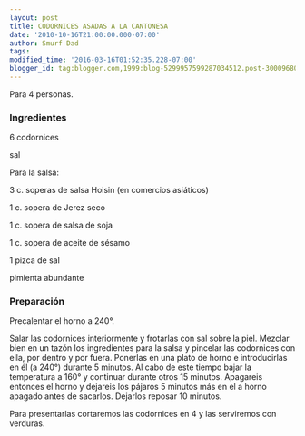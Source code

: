 ```yaml
---
layout: post
title: CODORNICES ASADAS A LA CANTONESA
date: '2010-10-16T21:00:00.000-07:00'
author: Smurf Dad
tags: 
modified_time: '2016-03-16T01:52:35.228-07:00'
blogger_id: tag:blogger.com,1999:blog-5299957599287034512.post-3000968014885521657
---
```


Para 4 personas.

<h3>Ingredientes</h3>

6 codornices

sal

Para la salsa:

3 c. soperas de salsa Hoisin (en comercios asiáticos)

1 c. sopera de Jerez seco

1 c. sopera de salsa de soja

1 c. sopera de aceite de sésamo

1 pizca de sal

pimienta abundante

<h3>Preparación</h3>

Precalentar el horno a 240&deg;.

Salar las codornices interiormente y frotarlas con sal sobre la piel. Mezclar bien en un tazón los ingredientes para la salsa y pincelar las codornices con ella, por dentro y por fuera. Ponerlas en una plato de horno e introducirlas en él (a 240&deg;) durante 5 minutos. Al cabo de este tiempo bajar la temperatura a 160&deg; y continuar durante otros 15 minutos. Apagareis entonces el horno y dejareis los pájaros 5 minutos más en el a horno apagado antes de sacarlos. Dejarlos reposar 10 minutos.

Para presentarlas cortaremos las codornices en 4 y las serviremos con verduras.

